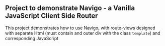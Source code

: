 ## Project to demonstrate Navigo - a Vanilla JavaScript Client Side Router

This project demonstrates how to use Navigo, with route-views designed with separate Html (must contain and outer div with the class `template`) and corresponding JavaScript
